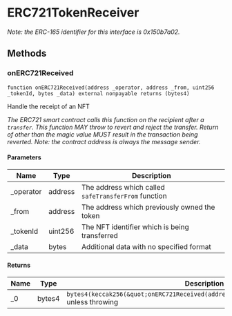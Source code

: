 # ERC721TokenReceiver







*Note: the ERC-165 identifier for this interface is 0x150b7a02.*

## Methods

### onERC721Received

```solidity
function onERC721Received(address _operator, address _from, uint256 _tokenId, bytes _data) external nonpayable returns (bytes4)
```

Handle the receipt of an NFT

*The ERC721 smart contract calls this function on the recipient  after a `transfer`. This function MAY throw to revert and reject the  transfer. Return of other than the magic value MUST result in the  transaction being reverted.  Note: the contract address is always the message sender.*

#### Parameters

| Name | Type | Description |
|---|---|---|
| _operator | address | The address which called `safeTransferFrom` function |
| _from | address | The address which previously owned the token |
| _tokenId | uint256 | The NFT identifier which is being transferred |
| _data | bytes | Additional data with no specified format |

#### Returns

| Name | Type | Description |
|---|---|---|
| _0 | bytes4 | `bytes4(keccak256(&quot;onERC721Received(address,address,uint256,bytes)&quot;))`  unless throwing |




